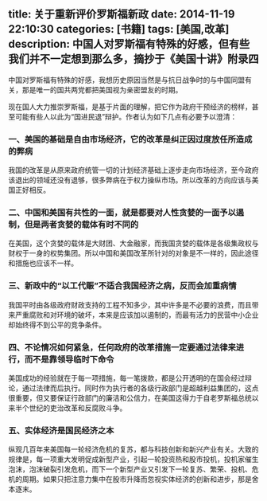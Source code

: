 title: 关于重新评价罗斯福新政
date: 2014-11-19 22:10:30
categories: [书籍]
tags: [美国,改革]
description: 中国人对罗斯福有特殊的好感，但有些我们并不一定想到那么多，摘抄于《美国十讲》附录四
---
中国对罗斯福有特殊的好感，我想历史原因当然是与抗日战争时的与中国同盟有关，那是唯一的国共两党都把美国视为亲密盟友的时期。

现在国人大力推崇罗斯福，是基于片面的理解，把它作为政府干预经济的榜样，甚至可能有些人以此为“国进民退”辩护。作者认为如下几点有必要予以澄清：
<!--more-->
### 一、美国的基础是自由市场经济，它的改革是纠正因过度放任所造成的弊病
我国的改革是从原来政府统管一切的计划经济基础上逐步走向市场经济，至今政府该退出的领域还没有退够，很多弊病在于权力操纵市场。所以改革的方向应该与美国正好相反。

### 二、中国和美国有共性的一面，就是都要对人性贪婪的一面予以遏制，但是两者贪婪的载体有时不同的
在美国，这个贪婪的载体是大财团、大金融家，而我国贪婪的载体是各级集政权与财权于一身的权势集团。所以中国和美国改革所针对的对象是不一样的，因此途径和措施也应该不一样。

### 三、新政中的“以工代赈”不适合我国经济之病，反而会加重病情
我国平时由各级政府财政支持的工程不知多少，其中许多是不必要的浪费，而且带来严重腐败和对环境的破坏，本来是应该加以遏制的，而最有活力的民营中小企业却始终得不到公平的竞争条件。

### 四、不论情况如何紧急，任何政府的改革措施一定要通过法律来进行，而不是靠领导临时下命令
美国成功的经验就在于每一项措施，每一笔拨款，都是公开透明的在国会经过辩论，通过法律而后执行。同时作为执行者的各级行政部门是超越利益集团的，这点很重要，但又要保证行政部门的廉洁和公信力，在美国这得力于自老罗斯福总统以来半个世纪的吏治改革和反腐败斗争。

### 五、实体经济是国民经济之本
纵观几百年来美国每一轮经济危机的复苏，都与科技创新和新兴产业有关。大致的规律是，每一项重大发明促成新型产业，引起一轮投资热和股市投机，投机家催生泡沫，泡沫破裂引发危机，而下一个新型产业又引发下一轮复苏、繁荣、投机、危机的周期。如果只把注意力集中在股市升降而忽视实体经济的创新和进步，那是舍本逐末。
